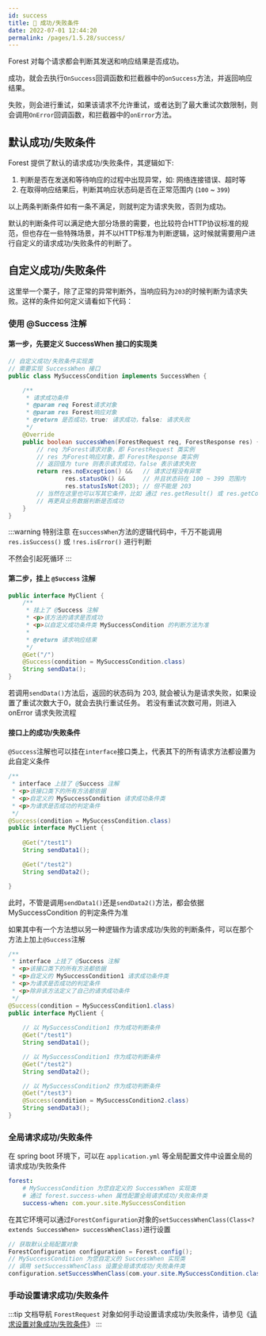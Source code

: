 ```yaml
---
id: success
title: 🍓 成功/失败条件
date: 2022-07-01 12:44:20
permalink: /pages/1.5.28/success/
---
```


Forest 对每个请求都会判断其发送和响应结果是否成功。

成功，就会去执行`OnSuccess`回调函数和拦截器中的`onSuccess`方法，并返回响应结果。

失败，则会进行重试，如果该请求不允许重试，或者达到了最大重试次数限制，则会调用`OnError`回调函数，和拦截器中的`onError`方法。

## 默认成功/失败条件

Forest 提供了默认的请求成功/失败条件，其逻辑如下:

1. 判断是否在发送和等待响应的过程中出现异常，如: 网络连接错误、超时等
2. 在取得响应结果后，判断其响应状态码是否在正常范围内 (`100` ~ `399`)

以上两条判断条件如有一条不满足，则就判定为请求失败，否则为成功。

默认的判断条件可以满足绝大部分场景的需要，也比较符合HTTP协议标准的规范，但也存在一些特殊场景，并不以HTTP标准为判断逻辑，这时候就需要用户进行自定义的请求成功/失败条件的判断了。

## 自定义成功/失败条件

这里举一个栗子，除了正常的异常判断外，当响应码为`203`的时候判断为请求失败。这样的条件如何定义请看如下代码：

### 使用 @Success 注解

#### 第一步，先要定义 SuccessWhen 接口的实现类

```java
// 自定义成功/失败条件实现类
// 需要实现 SuccessWhen 接口
public class MySuccessCondition implements SuccessWhen {

    /**
     * 请求成功条件
     * @param req Forest请求对象
     * @param res Forest响应对象
     * @return 是否成功，true: 请求成功，false: 请求失败
     */
    @Override
    public boolean successWhen(ForestRequest req, ForestResponse res) {
        // req 为Forest请求对象，即 ForestRequest 类实例
        // res 为Forest响应对象，即 ForestResponse 类实例
        // 返回值为 ture 则表示请求成功，false 表示请求失败
        return res.noException() &&   // 请求过程没有异常
                res.statusOk() &&     // 并且状态码在 100 ~ 399 范围内
                res.statusIsNot(203); // 但不能是 203
        // 当然在这里也可以写其它条件，比如 通过 res.getResult() 或 res.getContent() 获取业务数据
        // 再更具业务数据判断是否成功
    }
}
```

:::warning 特别注意
在`successWhen`方法的逻辑代码中，千万不能调用 `res.isSuccess()` 或 `!res.isError()` 进行判断

不然会引起死循环
:::

#### 第二步，挂上 `@Success` 注解

```java
public interface MyClient {
    /**
     * 挂上了 @Success 注解
     * <p>该方法的请求是否成功
     * <p>以自定义成功条件类 MySuccessCondition 的判断方法为准
     * 
     * @return 请求响应结果
     */
    @Get("/")
    @Success(condition = MySuccessCondition.class)
    String sendData();
}
```

若调用`sendData()`方法后，返回的状态码为 203, 就会被认为是请求失败，如果设置了重试次数大于0，就会去执行重试任务。
若没有重试次数可用，则进入 onError 请求失败流程

#### 接口上的成功/失败条件

`@Success`注解也可以挂在`interface`接口类上，代表其下的所有请求方法都设置为此自定义条件

```java
/**
 * interface 上挂了 @Success 注解
 * <p>该接口类下的所有方法都依据
 * <p>自定义的 MySuccessCondition 请求成功条件类
 * <p>为请求是否成功的判定条件
 */
@Success(condition = MySuccessCondition.class)
public interface MyClient {
    
    @Get("/test1")
    String sendData1();

    @Get("/test2")
    String sendData2();

}

```

此时，不管是调用`sendData1()`还是`sendData2()`方法，都会依据 MySuccessCondition 的判定条件为准

如果其中有一个方法想以另一种逻辑作为请求成功/失败的判断条件，可以在那个方法上加上`@Success`注解

```java
/**
 * interface 上挂了 @Success 注解
 * <p>该接口类下的所有方法都依据
 * <p>自定义的 MySuccessCondition1 请求成功条件类
 * <p>为请求是否成功的判定条件
 * <p>除非该方法定义了自己的请求成功条件
 */
@Success(condition = MySuccessCondition1.class)
public interface MyClient {
    
    // 以 MySuccessCondition1 作为成功判断条件
    @Get("/test1")
    String sendData1();

    // 以 MySuccessCondition1 作为成功判断条件
    @Get("/test2")
    String sendData2();

    // 以 MySuccessCondition2 作为成功判断条件
    @Get("/test3")
    @Success(condition = MySuccessCondition2.class)
    String sendData3();
}
```

### 全局请求成功/失败条件

在 spring boot 环境下，可以在 `application.yml` 等全局配置文件中设置全局的请求成功/失败条件

```yaml
forest:
    # MySuccessCondition 为您自定义的 SuccessWhen 实现类
    # 通过 forest.success-when 属性配置全局请求成功/失败条件类
    success-when: com.your.site.MySuccessCondition
```

在其它环境可以通过`ForestConfiguration`对象的`setSuccessWhenClass(Class<? extends SuccessWhen> successWhenClass)`进行设置

```java
// 获取默认全局配置对象
ForestConfiguration configuration = Forest.config();
// MySuccessCondition 为您自定义的 SuccessWhen 实现类
// 调用 setSuccessWhenClass 设置全局请求成功/失败条件类
configuration.setSuccessWhenClass(com.your.site.MySuccessCondition.class);
```

### 手动设置请求成功/失败条件

:::tip 文档导航
`ForestRequest` 对象如何手动设置请求成功/失败条件，请参见《[请求设置对象成功/失败条件](/pages/1.5.28/api_forest_request/)》
:::
